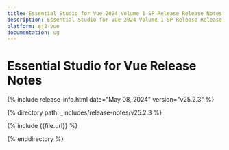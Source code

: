 ```yaml
---
title: Essential Studio for Vue 2024 Volume 1 SP Release Release Notes  
description: Essential Studio for Vue 2024 Volume 1 SP Release Release Notes  
platform: ej2-vue
documentation: ug
---
```


# Essential Studio for Vue  Release Notes  

{% include release-info.html date="May 08, 2024"  version="v25.2.3" %}

{% directory path: _includes/release-notes/v25.2.3 %}

{% include {{file.url}} %}

{% enddirectory %}